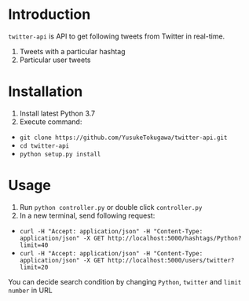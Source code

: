 # Introduction #
`twitter-api` is API to get following tweets from Twitter in real-time.
1. Tweets with a particular hashtag
2. Particular user tweets

# Installation #
1. Install latest Python 3.7
2. Execute command:
 * `git clone https://github.com/YusukeTokugawa/twitter-api.git`
 * `cd twitter-api`
 * `python setup.py install`

# Usage #
1. Run `python controller.py` or double click `controller.py`
2. In a new terminal, send following request:
 * `curl -H "Accept: application/json" -H "Content-Type: application/json" -X GET http://localhost:5000/hashtags/Python?limit=40`
 * `curl -H "Accept: application/json" -H "Content-Type: application/json" -X GET http://localhost:5000/users/twitter?limit=20`
 
 You can decide search condition by changing `Python`, `twitter` and `limit number` in URL
